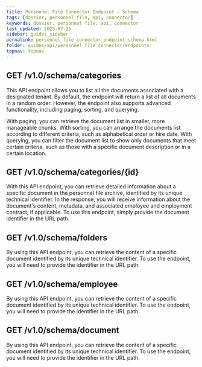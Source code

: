```yaml
---
title: Personnel File Connector Endpoint - Schema
tags: [dossier, personnel file, api, connector]
keywords: dossier, personnel file, api, connector
last_updated: 2023-07-26
sidebar: guides_sidebar
permalink: personnel_file_connector_endpoint_schema.html
folder: guides/api/personnel_file_connector/endpoints
topnav: topnav
---
```


<h2>GET /v1.0/schema/categories</h2>
<p>This API endpoint allows you to list all the documents associated with a designated tenant. By default, the endpoint will return a list of all documents in a random order. However, the endpoint also supports advanced functionality, including paging, sorting, and querying.</p>
<p>With paging, you can retrieve the document list in smaller, more manageable chunks. With sorting, you can arrange the documents list according to different criteria, such as alphabetical order or hire date. With querying, you can filter the document list to show only documents that meet certain criteria, such as those with a specific document description or in a certain location.</p>

<h2>GET /v1.0/schema/categories/{id}</h2>
<p>With this API endpoint, you can retrieve detailed information about a specific document in the personnel file archive, identified by its unique technical identifier. In the response, you will receive information about the document's content, metadata, and associated employee and employment contract, if applicable. To use this endpoint, simply provide the document identifier in the URL path.</p>
<h2>GET /v1.0/schema/folders</h2>
<p>By using this API endpoint, you can retrieve the content of a specific document identified by its unique technical identifier. To use the endpoint, you will need to provide the identifier in the URL path.</p>
<h2>GET /v1.0/schema/employee</h2>
<p>By using this API endpoint, you can retrieve the content of a specific document identified by its unique technical identifier. To use the endpoint, you will need to provide the identifier in the URL path.</p>
<h2>GET /v1.0/schema/document</h2>
<p>By using this API endpoint, you can retrieve the content of a specific document identified by its unique technical identifier. To use the endpoint, you will need to provide the identifier in the URL path.</p>


